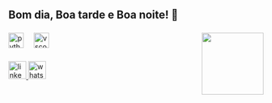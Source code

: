 <h2 align="left">Bom dia, Boa tarde e Boa noite! 🤟</h2>

###

<img align="right" height="122" src="https://media4.giphy.com/media/v1.Y2lkPTc5MGI3NjExb2NvMW5leHZhM2N6NDFwdTZsbm1odjN1YmEzbnpjYzFhMXc3b2s3MCZlcD12MV9pbnRlcm5hbF9naWZfYnlfaWQmY3Q9Zw/MC1sFFm7a1788X2W9o/giphy.gif"  />

###

<div align="left">
  <img src="https://cdn.jsdelivr.net/gh/devicons/devicon/icons/python/python-original.svg" height="30" alt="python logo"  />
  <img width="12" />
  <img src="https://cdn.jsdelivr.net/gh/devicons/devicon/icons/vscode/vscode-original.svg" height="30" alt="vscode logo"  />
</div>

###

<div align="left">
  <a href="www.linkedin.com/in/ alexandre-s-de-frança-213310201" target="_blank">
    <img src="https://img.shields.io/static/v1?message=LinkedIn&logo=linkedin&label=&color=0077B5&logoColor=white&labelColor=&style=for-the-badge" height="35" alt="linkedin logo"  />
  </a>
  <a href="https://w.app/dejcqm" target="_blank">
    <img src="https://img.shields.io/static/v1?message=Whatsapp&logo=whatsapp&label=&color=25D366&logoColor=white&labelColor=&style=for-the-badge" height="35" alt="whatsapp logo"  />
  </a>
</div>

###
